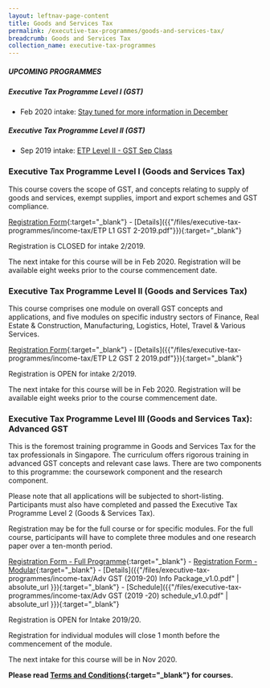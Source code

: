 ```yaml
---
layout: leftnav-page-content
title: Goods and Services Tax
permalink: /executive-tax-programmes/goods-and-services-tax/
breadcrumb: Goods and Services Tax
collection_name: executive-tax-programmes
---
```

##### **UPCOMING PROGRAMMES**
##### **Executive Tax Programme Level I (GST)**
* Feb 2020 intake: [Stay tuned for more information in December](/executive-tax-programmes/goods-and-services-tax/#etp1gst-ta-id)

##### **Executive Tax Programme Level II (GST)**
* Sep 2019 intake: [ETP Level II - GST Sep Class](/executive-tax-programmes/goods-and-services-tax/#etp2gst-ta-id)


<a id="etp1gst-ta-id"></a>
### **Executive Tax Programme Level I (Goods and Services Tax)**

This course covers the scope of GST, and concepts relating to supply of goods and services, exempt supplies, import and export schemes and GST compliance.

[Registration Form](https://docs.google.com/forms/d/e/1FAIpQLSc03JanqcD_OuydBYXcJDsXO3MwxpQdLCz2EK07aWFVhNgN1Q/viewform?usp=sf_link){:target="_blank"} - [Details]({{"/files/executive-tax-programmes/income-tax/ETP L1 GST 2-2019.pdf"}}){:target="_blank"}

Registration is CLOSED for intake 2/2019.

The next intake for this course will be in Feb 2020. Registration will be available eight weeks prior to the course commencement date.

<a id="etp2gst-ta-id"></a>
### **Executive Tax Programme Level II (Goods and Services Tax)**

This course comprises one module on overall GST concepts and applications, and five modules on specific industry sectors of Finance, Real Estate & Construction, Manufacturing, Logistics, Hotel, Travel & Various Services.

[Registration Form](https://docs.google.com/forms/d/e/1FAIpQLSdQdYefMyQ2RFOv8FQPFrfL5uL1evLs1d1xm5uHMECuscJ9Ow/viewform?usp=sf_link){:target="_blank"} - [Details]({{"/files/executive-tax-programmes/income-tax/ETP L2 GST 2 2019.pdf"}}){:target="_blank"}

Registration is OPEN for intake 2/2019.

The next intake for this course will be in Feb 2020. Registration will be available eight weeks prior to the course commencement date.

<a id="etp3gst-ta-id"></a>
### **Executive Tax Programme Level III (Goods and Services Tax): Advanced GST**

This is the foremost training programme in Goods and Services Tax for the tax professionals in Singapore. The curriculum offers rigorous training in advanced GST concepts and relevant case laws. There are two components to this programme: the coursework component and the research component.

Please note that all applications will be subjected to short-listing. Participants must also have completed and passed the Executive Tax Programme Level 2 (Goods & Services Tax).

Registration may be for the full course or for specific modules. For the full course, participants will have to complete three modules and one research paper over a ten-month period.

[Registration Form - Full Programme](https://docs.google.com/forms/d/e/1FAIpQLSeSs-gHSMLzE5jSiH7A5xauZVrLOqpmb760XA3BS3FST9qbCg/viewform?usp=sf_link){:target="_blank"} - [Registration Form - Modular](https://docs.google.com/forms/d/e/1FAIpQLSdzLrZiEcGgGpPGdbTl8me3pomLAUZr8OyEgqcYWnUnF0Yxrw/viewform?usp=sf_link){:target="_blank"} - [Details]({{"/files/executive-tax-programmes/income-tax/Adv GST (2019-20) Info Package_v1.0.pdf" | absolute_url }}){:target="_blank"} - [Schedule]({{"/files/executive-tax-programmes/income-tax/Adv GST (2019 -20) schedule_v1.0.pdf" | absolute_url }}){:target="_blank"}

Registration is OPEN for Intake 2019/20.

Registration for individual modules will close 1 month before the commencement of the module.

The next intake for this course will be in Nov 2020.

**Please read [Terms and Conditions](https://production-iras-tax-academy.netlify.com/executive-tax-programmes/terms-and-conditions/){:target="_blank"} for courses.**

